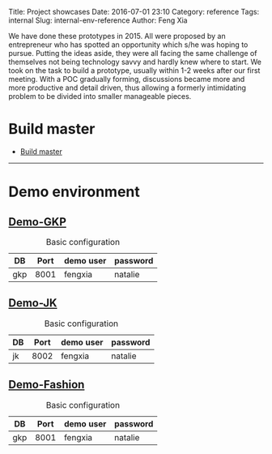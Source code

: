 Title: Project showcases
Date: 2016-07-01 23:10
Category: reference
Tags: internal
Slug: internal-env-reference
Author: Feng Xia

We have done these prototypes
    in 2015. All were proposed by an entrepreneur
    who has spotted an opportunity which s/he
    was hoping to pursue. Putting the ideas aside,
    they were all facing the same challenge of themselves not
    being technology savvy and hardly knew where to start.
    We took on the task to build a prototype, usually
    within 1-2 weeks after our first meeting. With a POC
    gradually forming, discussions became more and more
    productive and detail driven, thus allowing
    a formerly intimidating problem to be divided into
    smaller manageable pieces.

# Build master

* [Build master](http://fengxia.co:8011)


***

# Demo environment

## [Demo-GKP](http://fengxia.co:8001/gaokao)

<table class="table table-striped table-hover">
	<caption>Basic configuration</caption>
	<thead>
		<th>DB</th>
		<th>Port</th>
		<th>demo user</th>
		<th>password</th>
	</thead>
	<tbody>
		<tr><td>gkp
		</td><td>8001
		</td><td>fengxia
        </td><td>natalie
		</td></tr>
	</tbody>
</table>

## [Demo-JK](http://fengxia.co:8002/jk)

<table class="table table-striped table-hover">
	<caption>Basic configuration</caption>
	<thead>
		<th>DB</th>
		<th>Port</th>
		<th>demo user</th>
		<th>password</th>
	</thead>
	<tbody>
		<tr><td>jk
		</td><td>8002
		</td><td>fengxia
        </td><td>natalie
		</td></tr>
	</tbody>
</table>

## [Demo-Fashion](http://fengxia.co:8003/wei)

<table class="table table-striped table-hover">
	<caption>Basic configuration</caption>
	<thead>
		<th>DB</th>
		<th>Port</th>
		<th>demo user</th>
		<th>password</th>
	</thead>
	<tbody>
		<tr><td>gkp
		</td><td>8001
        </td><td>fengxia
        </td><td>natalie
		</td></tr>
	</tbody>
</table>
